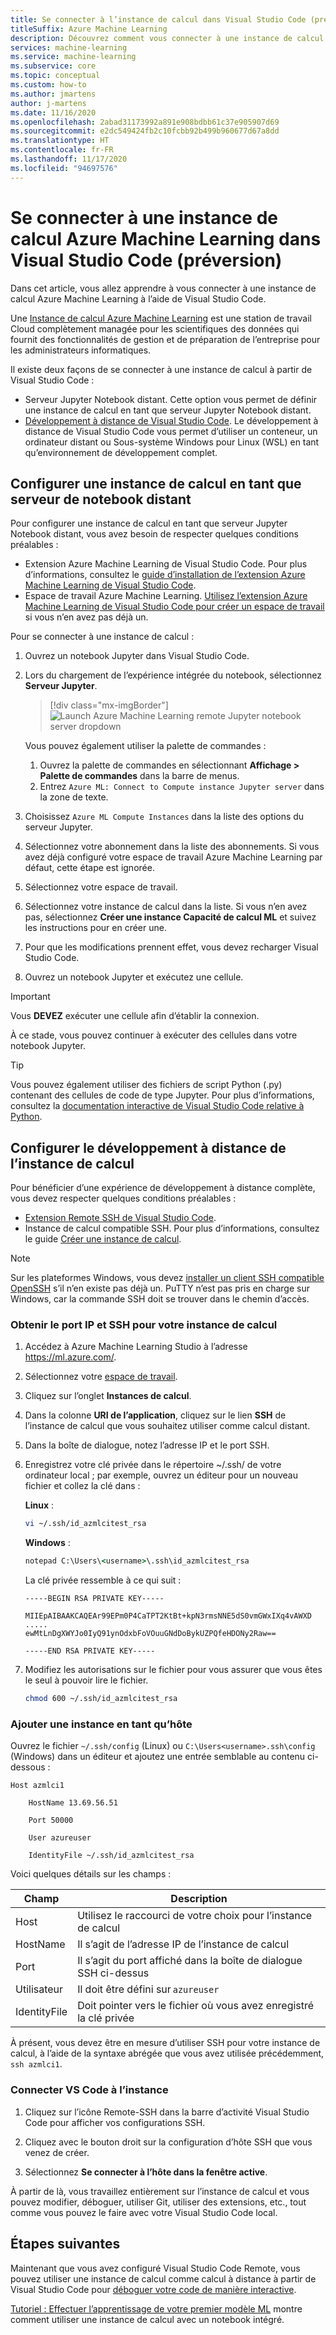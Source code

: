```yaml
---
title: Se connecter à l’instance de calcul dans Visual Studio Code (préversion)
titleSuffix: Azure Machine Learning
description: Découvrez comment vous connecter à une instance de calcul Azure Machine Learning dans Visual Studio Code pour exécuter des charges de travail de développement à distance et Jupyter Notebook interactives.
services: machine-learning
ms.service: machine-learning
ms.subservice: core
ms.topic: conceptual
ms.custom: how-to
ms.author: jmartens
author: j-martens
ms.date: 11/16/2020
ms.openlocfilehash: 2abad31173992a891e908bdbb61c37e905907d69
ms.sourcegitcommit: e2dc549424fb2c10fcbb92b499b960677d67a8dd
ms.translationtype: HT
ms.contentlocale: fr-FR
ms.lasthandoff: 11/17/2020
ms.locfileid: "94697576"
---
```

# <a name="connect-to-an-azure-machine-learning-compute-instance-in-visual-studio-code-preview"></a>Se connecter à une instance de calcul Azure Machine Learning dans Visual Studio Code (préversion)

Dans cet article, vous allez apprendre à vous connecter à une instance de calcul Azure Machine Learning à l’aide de Visual Studio Code.

Une [Instance de calcul Azure Machine Learning](concept-compute-instance.md) est une station de travail Cloud complètement managée pour les scientifiques des données qui fournit des fonctionnalités de gestion et de préparation de l’entreprise pour les administrateurs informatiques.

Il existe deux façons de se connecter à une instance de calcul à partir de Visual Studio Code :

* Serveur Jupyter Notebook distant. Cette option vous permet de définir une instance de calcul en tant que serveur Jupyter Notebook distant.
* [Développement à distance de Visual Studio Code](https://code.visualstudio.com/docs/remote/remote-overview). Le développement à distance de Visual Studio Code vous permet d’utiliser un conteneur, un ordinateur distant ou Sous-système Windows pour Linux (WSL) en tant qu’environnement de développement complet.

## <a name="configure-compute-instance-as-remote-notebook-server"></a>Configurer une instance de calcul en tant que serveur de notebook distant

Pour configurer une instance de calcul en tant que serveur Jupyter Notebook distant, vous avez besoin de respecter quelques conditions préalables :

* Extension Azure Machine Learning de Visual Studio Code. Pour plus d’informations, consultez le [guide d’installation de l’extension Azure Machine Learning de Visual Studio Code](tutorial-setup-vscode-extension.md).
* Espace de travail Azure Machine Learning. [Utilisez l’extension Azure Machine Learning de Visual Studio Code pour créer un espace de travail](how-to-manage-resources-vscode.md#create-a-workspace) si vous n’en avez pas déjà un.

Pour se connecter à une instance de calcul :

1. Ouvrez un notebook Jupyter dans Visual Studio Code.
1. Lors du chargement de l’expérience intégrée du notebook, sélectionnez **Serveur Jupyter**.

    > [!div class="mx-imgBorder"]
    > ![Launch Azure Machine Learning remote Jupyter notebook server dropdown](media/how-to-set-up-vs-code-remote/launch-server-selection-dropdown.png)

    Vous pouvez également utiliser la palette de commandes :

    1. Ouvrez la palette de commandes en sélectionnant **Affichage > Palette de commandes** dans la barre de menus.
    1. Entrez `Azure ML: Connect to Compute instance Jupyter server` dans la zone de texte.

1. Choisissez `Azure ML Compute Instances` dans la liste des options du serveur Jupyter.
1. Sélectionnez votre abonnement dans la liste des abonnements. Si vous avez déjà configuré votre espace de travail Azure Machine Learning par défaut, cette étape est ignorée.
1. Sélectionnez votre espace de travail.
1. Sélectionnez votre instance de calcul dans la liste. Si vous n’en avez pas, sélectionnez **Créer une instance Capacité de calcul ML** et suivez les instructions pour en créer une.
1. Pour que les modifications prennent effet, vous devez recharger Visual Studio Code.
1. Ouvrez un notebook Jupyter et exécutez une cellule.

> [!IMPORTANT]
> Vous **DEVEZ** exécuter une cellule afin d’établir la connexion.

À ce stade, vous pouvez continuer à exécuter des cellules dans votre notebook Jupyter.

> [!TIP]
> Vous pouvez également utiliser des fichiers de script Python (.py) contenant des cellules de code de type Jupyter. Pour plus d’informations, consultez la [documentation interactive de Visual Studio Code relative à Python](https://code.visualstudio.com/docs/python/jupyter-support-py).

## <a name="configure-compute-instance-remote-development"></a>Configurer le développement à distance de l’instance de calcul

Pour bénéficier d’une expérience de développement à distance complète, vous devez respecter quelques conditions préalables :

* [Extension Remote SSH de Visual Studio Code](https://marketplace.visualstudio.com/items?itemName=ms-vscode-remote.remote-ssh).
* Instance de calcul compatible SSH. Pour plus d’informations, consultez le guide [Créer une instance de calcul](how-to-create-manage-compute-instance.md).

> [!NOTE]
> Sur les plateformes Windows, vous devez [installer un client SSH compatible OpenSSH](https://code.visualstudio.com/docs/remote/troubleshooting#_installing-a-supported-ssh-client) s’il n’en existe pas déjà un. PuTTY n’est pas pris en charge sur Windows, car la commande SSH doit se trouver dans le chemin d’accès.

### <a name="get-the-ip-and-ssh-port-for-your-compute-instance"></a>Obtenir le port IP et SSH pour votre instance de calcul

1. Accédez à Azure Machine Learning Studio à l’adresse https://ml.azure.com/.
2. Sélectionnez votre [espace de travail](concept-workspace.md).
1. Cliquez sur l’onglet **Instances de calcul**.
1. Dans la colonne **URI de l’application**, cliquez sur le lien **SSH** de l’instance de calcul que vous souhaitez utiliser comme calcul distant. 
1. Dans la boîte de dialogue, notez l’adresse IP et le port SSH. 
1. Enregistrez votre clé privée dans le répertoire ~/.ssh/ de votre ordinateur local ; par exemple, ouvrez un éditeur pour un nouveau fichier et collez la clé dans : 

   **Linux** :

   ```sh
   vi ~/.ssh/id_azmlcitest_rsa  
   ```

   **Windows** :

   ```cmd
   notepad C:\Users\<username>\.ssh\id_azmlcitest_rsa
   ```

   La clé privée ressemble à ce qui suit :

   ```text
   -----BEGIN RSA PRIVATE KEY-----

   MIIEpAIBAAKCAQEAr99EPm0P4CaTPT2KtBt+kpN3rmsNNE5dS0vmGWxIXq4vAWXD
   ..... 
   ewMtLnDgXWYJo0IyQ91ynOdxbFoVOuuGNdDoBykUZPQfeHDONy2Raw==

   -----END RSA PRIVATE KEY-----
   ```

1. Modifiez les autorisations sur le fichier pour vous assurer que vous êtes le seul à pouvoir lire le fichier.  

   ```sh
   chmod 600 ~/.ssh/id_azmlcitest_rsa
   ```

### <a name="add-instance-as-a-host"></a>Ajouter une instance en tant qu’hôte

Ouvrez le fichier `~/.ssh/config` (Linux) ou `C:\Users<username>.ssh\config` (Windows) dans un éditeur et ajoutez une entrée semblable au contenu ci-dessous :

```
Host azmlci1 

    HostName 13.69.56.51 

    Port 50000 

    User azureuser 

    IdentityFile ~/.ssh/id_azmlcitest_rsa
```

Voici quelques détails sur les champs :

|Champ|Description|
|----|---------|
|Host|Utilisez le raccourci de votre choix pour l’instance de calcul |
|HostName|Il s’agit de l’adresse IP de l’instance de calcul |
|Port|Il s’agit du port affiché dans la boîte de dialogue SSH ci-dessus |
|Utilisateur|Il doit être défini sur `azureuser` |
|IdentityFile|Doit pointer vers le fichier où vous avez enregistré la clé privée |

À présent, vous devez être en mesure d’utiliser SSH pour votre instance de calcul, à l’aide de la syntaxe abrégée que vous avez utilisée précédemment, `ssh azmlci1`.

### <a name="connect-vs-code-to-the-instance"></a>Connecter VS Code à l’instance

1. Cliquez sur l’icône Remote-SSH dans la barre d’activité Visual Studio Code pour afficher vos configurations SSH.

1. Cliquez avec le bouton droit sur la configuration d’hôte SSH que vous venez de créer.

1. Sélectionnez **Se connecter à l’hôte dans la fenêtre active**. 

À partir de là, vous travaillez entièrement sur l’instance de calcul et vous pouvez modifier, déboguer, utiliser Git, utiliser des extensions, etc., tout comme vous pouvez le faire avec votre Visual Studio Code local.

## <a name="next-steps"></a>Étapes suivantes

Maintenant que vous avez configuré Visual Studio Code Remote, vous pouvez utiliser une instance de calcul comme calcul à distance à partir de Visual Studio Code pour [déboguer votre code de manière interactive](how-to-debug-visual-studio-code.md).

[Tutoriel : Effectuer l’apprentissage de votre premier modèle ML](tutorial-1st-experiment-sdk-train.md) montre comment utiliser une instance de calcul avec un notebook intégré.
